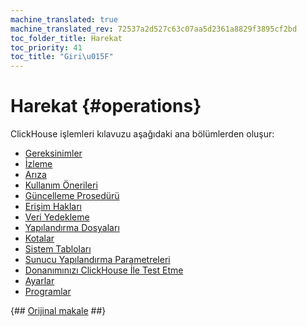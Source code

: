 ```yaml
---
machine_translated: true
machine_translated_rev: 72537a2d527c63c07aa5d2361a8829f3895cf2bd
toc_folder_title: Harekat
toc_priority: 41
toc_title: "Giri\u015F"
---
```


# Harekat {#operations}

ClickHouse işlemleri kılavuzu aşağıdaki ana bölümlerden oluşur:

-   [Gereksinimler](requirements.md)
-   [İzleme](monitoring.md)
-   [Arıza](troubleshooting.md)
-   [Kullanım Önerileri](tips.md)
-   [Güncelleme Prosedürü](update.md)
-   [Erişim Hakları](access-rights.md)
-   [Veri Yedekleme](backup.md)
-   [Yapılandırma Dosyaları](configuration-files.md)
-   [Kotalar](quotas.md)
-   [Sistem Tabloları](system-tables.md)
-   [Sunucu Yapılandırma Parametreleri](server-configuration-parameters/index.md)
-   [Donanımınızı ClickHouse İle Test Etme](performance-test.md)
-   [Ayarlar](settings/index.md)
-   [Programlar](utilities/index.md)

{## [Orijinal makale](https://clickhouse.tech/docs/en/operations/) ##}

